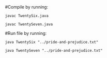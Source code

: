 #Compile by running:

    javac TwentySix.java
    
    javac TwentySeven.java
 
#Run file by running:

    java TwentySix "../pride-and-prejudice.txt"
    
    java TwentySeven "../pride-and-prejudice.txt"
    
